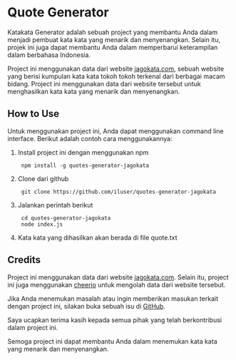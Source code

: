Quote Generator
==================

Katakata Generator adalah sebuah project yang membantu Anda dalam menjadi pembuat kata kata yang menarik dan menyenangkan. Selain itu, projek ini juga dapat membantu Anda dalam memperbarui keterampilan dalam berbahasa Indonesia.

Project ini menggunakan data dari website [jagokata.com](https://www.jagokata.com), sebuah website yang berisi kumpulan kata kata tokoh tokoh terkenal dari berbagai macam bidang. Project ini menggunakan data dari website tersebut untuk menghasilkan kata kata yang menarik dan menyenangkan.

How to Use
-----------

Untuk menggunakan project ini, Anda dapat menggunakan command line interface. Berikut adalah contoh cara menggunakannya:

1. Install project ini dengan menggunakan npm

        npm install -g quotes-generator-jagokata

2. Clone dari github 

        git clone https://github.com/iluser/quotes-generator-jagokata

3. Jalankan perintah berikut

        cd quotes-generator-jagokata
        node index.js

4. Kata kata yang dihasilkan akan berada di file quote.txt

Credits
-------

Project ini menggunakan data dari website [jagokata.com](https://www.jagokata.com). Selain itu, project ini juga menggunakan [cheerio](https://www.npmjs.com/package/cheerio) untuk mengolah data dari website tersebut.

Jika Anda menemukan masalah atau ingin memberikan masukan terkait dengan project ini, silakan buka sebuah isu di [GitHub](https://github.com/iluser/quote-generator/issues).

Saya ucapkan terima kasih kepada semua pihak yang telah berkontribusi dalam project ini.

Semoga project ini dapat membantu Anda dalam menemukan kata kata yang menarik dan menyenangkan.
